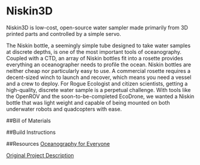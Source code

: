# Niskin3D

Niskin3D is low-cost, open-source water sampler made primarily from 3D printed parts and controlled by a simple servo. 

The Niskin bottle, a seemingly simple tube designed to take water samples at discrete depths, is one of the most important tools of oceanography. Coupled with a CTD, an array of Niskin bottles fit into a rosette provides everything an oceanographer needs to profile the ocean. Niskin bottles are neither cheap nor particularly easy to use. A commercial rosette requires a decent-sized winch to launch and recover, which means you need a vessel and a crew to deploy. For Rogue Ecologist and citizen scientists, getting a high-quality, discrete water sample is a perpetual challenge. With tools like the OpenROV and the soon-to-be-completed EcoDrone, we wanted a Niskin bottle that was light weight and capable of being mounted on both underwater robots and quadcopters with ease.

##Bill of Materials

##Build Instructions

##Resources
[Oceanography for Everyone](http://oceanographyforeveryone.com/)

[Original Project Description](http://www.southernfriedscience.com/?p=18730)
